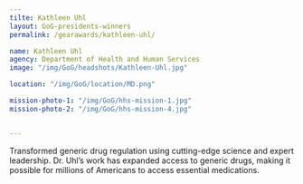 ```yaml
---
tilte: Kathleen Uhl
layout: GoG-presidents-winners
permalink: /gearawards/kathleen-uhl/

name: Kathleen Uhl
agency: Department of Health and Human Services
image: "/img/GoG/headshots/Kathleen-Uhl.jpg"

location: "/img/GoG/location/MD.png"

mission-photo-1: "/img/GoG/hhs-mission-1.jpg"
mission-photo-2: "/img/GoG/hhs-mission-4.jpg"


---
```



 Transformed generic drug regulation using cutting-edge science and expert leadership. Dr. Uhl’s work has expanded access to generic drugs, making it possible for millions of Americans to access essential medications.  
